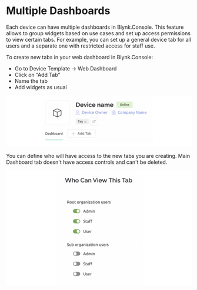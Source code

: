 # Multiple Dashboards

Each device can have multiple dashboards in Blynk.Console. This feature allows to group widgets based on use cases and set up access permissions to view certain tabs. For example, you can set up a general device tab for all users and a separate one with restricted access for staff use.

To create new tabs in your web dashboard in Blynk.Console:

* Go to Device Template -> Web Dashboard
* Click on “Add Tab”
* Name the tab
* Add widgets as usual

![](../../../.gitbook/assets/tabs.png)

You can define who will have access to the new tabs you are creating. Main Dashboard tab doesn't have access controls and can't be deleted.

![](../../../.gitbook/assets/permissions.png)
